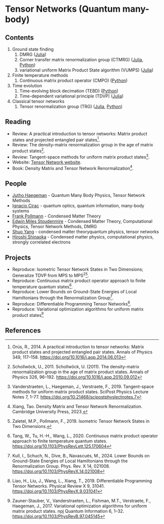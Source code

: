 # Tensor Networks (Quantum many-body)

## Contents
1. Ground state finding
   1. DMRG ([Julia](https://github.com/CodingThrust/SimpleTDVP.jl))
   2. Corner transfer matrix renormalization group (CTMRG) ([Julia](https://github.com/under-Peter/TensorNetworkAD.jl), [Python](https://github.com/TensorBFS/dTRG))
   3. variational uniform Matrix Product State algorithm (VUMPS) ([Julia](https://github.com/Jutho/TNSchool2018))
2. Finite temperature methods
   1. Continuous matrix product operator (CMPO) ([Python](https://github.com/TensorBFS/cMPO))
3. Time evolution
   1. Time-evolving block decimation (TEBD) ([Python](https://github.com/tenpy/tenpy))
   2. Time-dependent variational principle (TDVP) ([Julia](https://github.com/Jutho/TNSchool2018))
4. Classical tensor networks
   1. Tensor renormalization group (TRG) ([Julia](https://github.com/under-Peter/TensorNetworkAD.jl), [Python](https://github.com/TensorBFS/dTRG))

## Reading
- Review: A practical introduction to tensor networks: Matrix product states and projected entangled pair states[^Orus2014].
- Review: The density-matrix renormalization group in the age of matrix product states[^Schollwock2011].
- Review: Tangent-space methods for uniform matrix product states[^Vanderstraeten2019].
- Website: [Tensor Network website](https://tensornetwork.org/).
- Book: Density Matrix and Tensor Network Renormalization[^Tao2023].

## People
- [Jutho Haegeman](https://scholar.google.com/citations?hl=zh-CN&user=yfHe3OAAAAAJ) - Quantum Many Body Physics, Tensor Network Methods
- [Ignacio Cirac](https://scholar.google.com/citations?hl=zh-CN&user=gPGlTbgAAAAJ) - quantum optics, quantum information, many-body systems
- [Frank Pollmann](https://scholar.google.com/citations?hl=zh-CN&user=hlf61gwAAAAJ) - Condensed Matter Theory
- [Edwin Miles Stoudenmire](https://scholar.google.com/citations?hl=zh-CN&user=DLFxevAAAAAJ) - Condensed Matter Theory, Computational Physics, Tensor Network Methods, DMRG
- [Shuo Yang](https://scholar.google.com/citations?hl=zh-CN&user=nemjDVIAAAAJ) - condensed matter theoryquantum physics, tensor networks
- [Hiroshi Shinaoka](https://scholar.google.com/citations?hl=zh-CN&user=NT-EiksAAAAJ) - Condensed matter physics, computational physics, strongly correlated electrons

## Projects

* Reproduce: Isometric Tensor Network States in Two Dimensions; Generalize TDVP from MPS to MPS$^2$[^Zaletel2019].
* Reproduce: Continuous matrix product operator approach to finite temperature quantum states[^Tang2020].
* Reproduce: Lower Bounds on Ground-State Energies of Local Hamiltonians through the Renormalization Group[^Kull2024].
* Reproduce: Differentiable Programming Tensor Networks[^Liao2019].
* Reproduce: Variational optimization algorithms for uniform matrix product states[^Zauner2017]

## References
[^Zaletel2019]: Zaletel, M.P., Pollmann, F., 2019. Isometric Tensor Network States in Two Dimensions.
[^Huang2018]: Huang, R.-Z., Liao, H.-J., Liu, Z.-Y., Xie, H.-D., Xie, Z.-Y., Zhao, H.-H., Chen, J., Xiang, T., 2018. A generalized Lanczos method for systematic optimization of tensor network states. Chinese Phys. B 27, 070501. https://doi.org/10.1088/1674-1056/27/7/070501
[^Schollwock2011]: Schollwöck, U., 2011. Schollwöck, U. (2011). The density-matrix renormalization group in the age of matrix product states. Annals of Physics 326, 96–192. https://doi.org/10.1016/j.aop.2010.09.012
[^Vanderstraeten2019]: Vanderstraeten, L., Haegeman, J., Verstraete, F., 2019. Tangent-space methods for uniform matrix product states. SciPost Physics Lecture Notes 7, 1–77. https://doi.org/10.21468/scipostphyslectnotes.7
[^Orus2014]: Orús, R., 2014. A practical introduction to tensor networks: Matrix product states and projected entangled pair states. Annals of Physics 349, 117–158. https://doi.org/10.1016/j.aop.2014.06.013
[^Tao2023]: Xiang, Tao. Density Matrix and Tensor Network Renormalization. Cambridge University Press, 2023.
[^Hubig2017]: Hubig, C., McCulloch, I.P., Schollwöck, U., 2017. Generic Construction of Efficient Matrix Product Operators. Phys. Rev. B 95, 035129. https://doi.org/10.1103/PhysRevB.95.035129
[^Xu2024]: Xu, Y., Hasik, J., Ponsioen, B., Nevidomskyy, A.H., 2024. Simulating Spin Dynamics of Supersolid States in a Quantum Ising Magnet. https://doi.org/10.48550/arXiv.2405.05151
[^Kull2024]: Kull, I., Schuch, N., Dive, B., Navascués, M., 2024. Lower Bounds on Ground-State Energies of Local Hamiltonians through the Renormalization Group. Phys. Rev. X 14, 021008. https://doi.org/10.1103/PhysRevX.14.021008
[^Liao2019]: Liao, H., Liu, J., Wang, L., Xiang, T., 2019. Differentiable Programming Tensor Networks. Physical Review X 9, 31041. https://doi.org/10.1103/PhysRevX.9.031041
[^Zauner2017]: Zauner-Stauber, V., Vanderstraeten, L., Fishman, M.T., Verstraete, F., Haegeman, J., 2017. Variational optimization algorithms for uniform matrix product states. npj Quantum Information 6, 1–32. https://doi.org/10.1103/PhysRevB.97.045145
[^Tang2020]: Tang, W., Tu, H.-H., Wang, L., 2020. Continuous matrix product operator approach to finite temperature quantum states. https://doi.org/10.1103/PhysRevLett.125.170604
